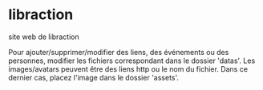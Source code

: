 # libraction
site web de libraction

Pour ajouter/supprimer/modifier des liens, des événements ou des personnes, modifier les fichiers correspondant dans le dossier 'datas'.
Les images/avatars  peuvent être des liens http ou le nom du fichier. Dans ce dernier cas, placez l'image dans le dossier 'assets'. 
